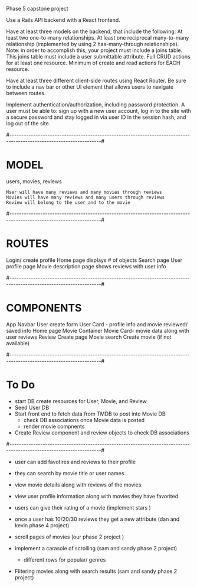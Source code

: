 Phase 5 capstone project 

Use a Rails API backend with a React frontend.

Have at least three models on the backend, that include the following:
  At least two one-to-many relationships.
  At least one reciprocal many-to-many relationship (implemented by using 2 has-many-through relationships). Note: in order to accomplish this, your project must include a joins table. This joins table must include a user submittable attribute.
  Full CRUD actions for at least one resource.
  Minimum of create and read actions for EACH resource.

Have at least three different client-side routes using React Router. Be sure to include a nav bar or other UI element that       allows users to navigate between routes.

Implement authentication/authorization, including password protection. A user must be able to:
  sign up with a new user account,
  log in to the site with a secure password and stay logged in via user ID in the session hash, and
  log out of the site.

#--------------------------------------------------------------------------------------------------------------------#

  # MODEL #
  users, movies, reviews 

    Mser will have many reviews and many movies through reviews 
    Movies will have many reviews and many users through reviews 
    Review will belong to the user and to the movie 

 #--------------------------------------------------------------------------------------------------------------------#

 # ROUTES #
  Login/ create profile 
  Home page displays # of objects 
  Search page 
  User profile page 
  Movie description page shows reviews with user info


#--------------------------------------------------------------------------------------------------------------------#


# COMPONENTS #

App 
  Navbar 
    User create form 
    User Card - profile info and movie reviewed/ saved info 
    Home page 
  Movie Container 
    Movie Card- movie data along with user reviews 
      Review Create page 
  Movie search 
  Create movie (if not available)
  

#--------------------------------------------------------------------------------------------------------------------#

# To Do #
- start DB create resources for User, Movie, and Review 
- Seed User DB 
- Start front end to fetch data from TMDB to post into Movie DB
  - check DB associations once Movie data is posted 
  - render movie compnents 
- Create Review component and review objects to check DB associations

#--------------------------------------------------------------------------------------------------------------------#
- user can add favotires and reviews to their profile 

- they can search by movie title or user names 

- view movie details along with reviews of the movies 

- view user profile information along with movies they have favorited 

- users can give their rating of a movie (implement stars )

- once a user has 10/20/30 reviews they get a new attribute (dan and kevin phase 4 project)

- scroll pages of movies (our phase 2 project )

- implement a carasole of scrolling (sam and sandy phase 2 project)
  - different rows for popular/ genres 

- Filtering movies along with search results (sam and sandy phase 2 project)
